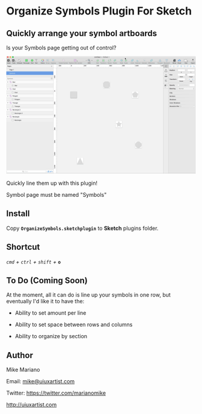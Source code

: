 Organize Symbols Plugin For Sketch
==================================

## Quickly arrange your symbol artboards

Is your Symbols page getting out of control?

![Organize Symbols](screens/OrganizeSymbols.gif?raw=true "Organize Symbols")

Quickly line them up with this plugin!

Symbol page must be named "Symbols"


## Install

Copy **`OrganizeSymbols.sketchplugin`** to **Sketch** plugins folder.


## Shortcut

*`cmd` + `ctrl` + `shift` +* **`o`**


## To Do (Coming Soon)

At the moment, all it can do is line up your symbols in one row, but eventually I'd like it to have the:

- Ability to set amount per line

- Ability to set space between rows and columns

- Ability to organize by section


## Author

Mike Mariano

Email: mike@uiuxartist.com

Twitter: https://twitter.com/marianomike

http://uiuxartist.com

